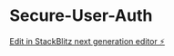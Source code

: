 # Secure-User-Auth

[Edit in StackBlitz next generation editor ⚡️](https://stackblitz.com/~/github.com/addy790/Secure-User-Auth)